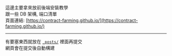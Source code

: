 這邊主要拿來放前後端安裝教學   
跟一些 DB 架構, 端口清單  
頁面連結: [https://contract-farming.github.io/](https://contract-farming.github.io/)  

----------  

有要塞東西就放在 [`_posts/`](_posts) 裡面再提交   
網頁會在提交後自動構建  
